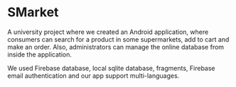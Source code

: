 # SMarket
A university project where we created an Android application, where consumers can search for a product in some supermarkets, add to cart and make an order. Also, administrators can manage the online database from inside the application.

We used Firebase database, local sqlite database, fragments, Firebase email authentication and our app support multi-languages.
